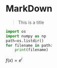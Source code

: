 # MarkDown
>This is a title
```python
import os
import numpy as np
path=os.listdir()
for filename in path:
    print(filename)
```
$f(x)=e^i$
